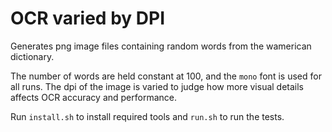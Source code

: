 # OCR varied by DPI

Generates png image files containing random words from the wamerican dictionary.

The number of words are held constant at 100, and the `mono` font is used for all runs. The dpi of the image is varied to judge how more visual details affects OCR accuracy and performance.

Run `install.sh` to install required tools and `run.sh` to run the tests.
